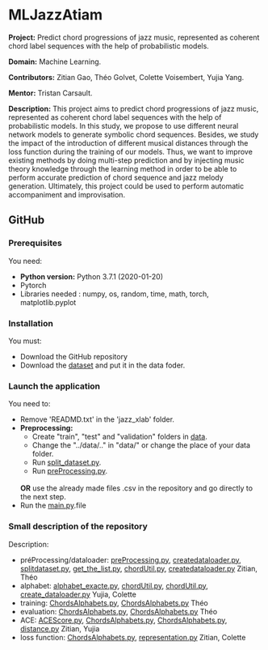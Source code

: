 # MLJazzAtiam

**Project:** Predict chord progressions of jazz music, represented as coherent chord label sequences with the help of probabilistic models.

**Domain:** Machine Learning.

**Contributors:** Zitian Gao, Théo Golvet, Colette Voisembert, Yujia Yang.

**Mentor:** Tristan Carsault.

**Description:** This project aims to predict chord progressions of jazz music, represented as coherent chord label sequences with the help of probabilistic models. In this study, we propose to use different neural network models to generate symbolic chord sequences. Besides, we study the impact of the introduction of different musical distances through the loss function during the training of our models. Thus, we want to improve existing methods by doing multi-step prediction and by injecting music theory knowledge through the learning method in order to be able to perform accurate prediction of chord sequence and jazz melody generation. Ultimately, this project could be used to perform automatic accompaniment and improvisation.

## GitHub

### Prerequisites
You need:
         <ul>
         <li> **Python version:**  Python 3.7.1 (2020-01-20) </li>
         <li> Pytorch </li>
         <li>Libraries needed : numpy, os, random, time, math, torch, matplotlib.pyplot
         </ul>

### Installation
You must:
         <ul>
         <li>Download the GitHub repository</li>
         <li>Download the [dataset](https://github.com/keunwoochoi/lstm_real_book) and put it in the data foder.</li>
         </ul>
         
### Launch the application
You need to:
         <ul>
        <li>Remove 'READMD.txt' in the 'jazz_xlab' folder.
        <li>**Preprocessing:** <ul>
                             <li>Create "train", "test" and "validation" folders in [data](https://github.com/ColetteVois/MLJazzAtiam/tree/master/data).
                             <li>Change the "../data/.." in "data/" or change the place of your data folder.
                             <li>Run [split_dataset.py](https://github.com/ColetteVois/MLJazzAtiam/blob/master/split_dataset.py).
                             <li>Run [preProcessing.py](https://github.com/ColetteVois/MLJazzAtiam/blob/master/preProcessing.py).
                             </ul>   
            **OR** use the already made files .csv in the repository and go directly to the next step.
        <li>Run the [main.py](https://github.com/ColetteVois/MLJazzAtiam/blob/master/main.py).file</li>
        </ul>

  
### Small description of the repository
Description:
        <ul>
        <li>préProcessing/dataloader: [preProcessing.py](https://github.com/ColetteVois/MLJazzAtiam/blob/master/preProcessing.py), [createdataloader.py](https://github.com/ColetteVois/MLJazzAtiam/blob/master/create_dataloader.py), [splitdataset.py](https://github.com/ColetteVois/MLJazzAtiam/blob/master/split_dataset.py), [get_the_list.py](https://github.com/ColetteVois/MLJazzAtiam/blob/master/get_the_list.py), [chordUtil.py](https://github.com/ColetteVois/MLJazzAtiam/blob/master/chordUtil.py), [createdataloader.py](https://github.com/ColetteVois/MLJazzAtiam/blob/master/create_dataloader.py) Zitian, Théo            
        <li>alphabet: [alphabet_exacte.py](https://github.com/ColetteVois/MLJazzAtiam/blob/master/alphabet_exacte.py), [chordUtil.py](https://github.com/ColetteVois/MLJazzAtiam/blob/master/alphabet_redu.py), [chordUtil.py](https://github.com/ColetteVois/MLJazzAtiam/blob/master/chordUtil.py), [create_dataloader.py](https://github.com/ColetteVois/MLJazzAtiam/blob/master/create_dataloader.py) Yujia, Colette
        <li>training: [ChordsAlphabets.py](https://github.com/ColetteVois/MLJazzAtiam/blob/master/ChordsAlphabets.py), [ChordsAlphabets.py](https://github.com/ColetteVois/MLJazzAtiam/blob/master/ChordsAlphabets.py) Théo                 
        <li>evaluation: [ChordsAlphabets.py](https://github.com/ColetteVois/MLJazzAtiam/blob/master/ChordsAlphabets.py), [ChordsAlphabets.py](https://github.com/ColetteVois/MLJazzAtiam/blob/master/ChordsAlphabets.py) Théo                
        <li>ACE: [ACEScore.py](https://github.com/ColetteVois/MLJazzAtiam/blob/master/ACEScore.py), [ChordsAlphabets.py](https://github.com/ColetteVois/MLJazzAtiam/blob/master/ChordsAlphabets.py), [ChordsAlphabets.py](https://github.com/ColetteVois/MLJazzAtiam/blob/master/ChordsAlphabets.py), [distance.py](https://github.com/ColetteVois/MLJazzAtiam/blob/master/distance.py) Zitian, Yujia
        <li>loss function: [ChordsAlphabets.py](https://github.com/ColetteVois/MLJazzAtiam/blob/master/ChordsAlphabets.py), [representation.py](https://github.com/ColetteVois/MLJazzAtiam/blob/master/representation.py) Zitian, Colette
         </li>
        </ul>
